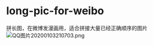 # long-pic-for-weibo
拼长图，在微博发漫画用，适合拼接大量已经正确顺序的图片
![QQ图片20200103210703.png](https://raw.githubusercontent.com/jqk4388/long-pic-for-weibo/master/QQ%E5%9B%BE%E7%89%8720200103210703.png)
